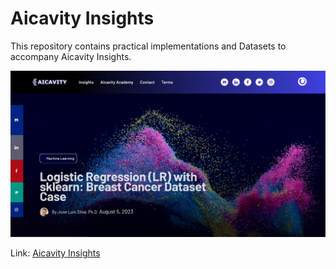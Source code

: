 # Aicavity Insights

This repository contains practical implementations and Datasets to accompany Aicavity Insights.

![Aicavity Insights](aicavity-insights.jpg)

Link: [Aicavity Insights](https://aicavity.com/insights)
